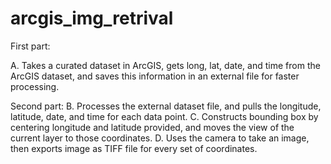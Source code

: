 # arcgis_img_retrival
First part: 
  
  A. Takes a curated dataset in ArcGIS, gets long, lat, date, and time from the ArcGIS dataset, and saves this information in an external file for faster processing.

Second part: 
  B. Processes the external dataset file, and pulls the longitude, latitude, date, and time for each data point. 
  C. Constructs bounding box by centering longitude and latitude provided, and moves the view of the current layer to those coordinates. 
  D. Uses the camera to take an image, then exports image as TIFF file for every set of coordinates. 
